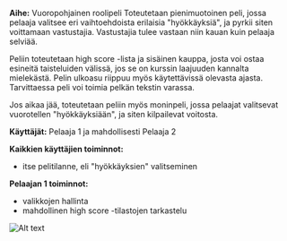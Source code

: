 **Aihe:** Vuoropohjainen roolipeli Toteutetaan pienimuotoinen peli, jossa pelaaja valitsee eri vaihtoehdoista erilaisia "hyökkäyksiä", ja pyrkii siten voittamaan vastustajia. Vastustajia tulee vastaan niin kauan kuin pelaaja selviää.

Peliin toteutetaan high score -lista ja sisäinen kauppa, josta voi ostaa esineitä taisteluiden välissä, jos se on kurssin laajuuden kannalta mielekästä. Pelin ulkoasu riippuu myös käytettävissä olevasta ajasta. Tarvittaessa peli voi toimia pelkän tekstin varassa.

Jos aikaa jää, toteutetaan peliin myös moninpeli, jossa pelaajat valitsevat vuorotellen "hyökkäyksiään", ja siten kilpailevat voitosta.

**Käyttäjät:** Pelaaja 1 ja mahdollisesti Pelaaja 2

**Kaikkien käyttäjien toiminnot:**

* itse pelitilanne, eli "hyökkäyksien" valitseminen

**Pelaajan 1 toiminnot:**

* valikkojen hallinta
* mahdollinen high score -tilastojen tarkastelu

![Alt text](https://github.com/ArttuNor/miscfiles/blob/master/clydepeliluokkakaavio2.png "Luokkakaavio")
